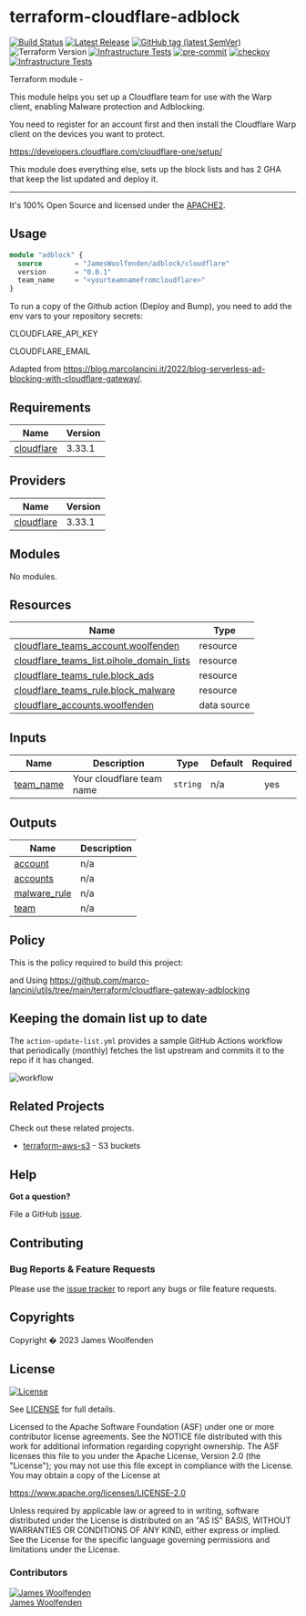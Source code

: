 # terraform-cloudflare-adblock

[![Build Status](https://github.com/JamesWoolfenden/terraform-cloudflare-adblock/workflowsDeploy%20and%20Bump/badge.svg?branch=master)](https://github.com/JamesWoolfenden/terraform-cloudflare-adblock)
[![Latest Release](https://img.shields.io/github/release/JamesWoolfenden/terraform-cloudflare-adblock.svg)](https://github.com/JamesWoolfenden/terraform-cloudflare-adblock/releases/latest)
[![GitHub tag (latest SemVer)](https://img.shields.io/github/tag/JamesWoolfenden/terraform-cloudflare-adblock.svg?label=latest)](https://github.com/JamesWoolfenden/terraform-cloudflare-adblock/releases/latest)
![Terraform Version](https://img.shields.io/badge/tf-%3E%3D0.14.0-blue.svg)
[![Infrastructure Tests](https://www.bridgecrew.cloud/badges/github/JamesWoolfenden/terraform-cloudflare-adblock/cis_aws)](https://www.bridgecrew.cloud/link/badge?vcs=github&fullRepo=JamesWoolfenden%2Fterraform-cloudflare-adblock&benchmark=CIS+AWS+V1.2)
[![pre-commit](https://img.shields.io/badge/pre--commit-enabled-brightgreen?logo=pre-commit&logoColor=white)](https://github.com/pre-commit/pre-commit)
[![checkov](https://img.shields.io/badge/checkov-verified-brightgreen)](https://www.checkov.io/)
[![Infrastructure Tests](https://www.bridgecrew.cloud/badges/github/jameswoolfenden/terraform-cloudflare-adblock/general)](https://www.bridgecrew.cloud/link/badge?vcs=github&fullRepo=JamesWoolfenden%2Fterraform-cloudflare-adblock&benchmark=INFRASTRUCTURE+SECURITY)

Terraform module -

This module helps you set up a Cloudflare team for use with the Warp client, enabling Malware protection and Adblocking.

You need to register for an account first and then install the Cloudflare Warp client on the devices you want to protect.

<https://developers.cloudflare.com/cloudflare-one/setup/>

This module does everything else, sets up the block lists and has 2 GHA that keep the list updated and deploy it.

---

It's 100% Open Source and licensed under the [APACHE2](LICENSE).

## Usage

```terraform
module "adblock" {
  source        = "JamesWoolfenden/adblock/cloudflare"
  version       = "0.0.1"
  team_name     = "<yourteamnamefromcloudflare>"
}
```

To run a copy of the Github action (Deploy and Bump), you need to add the env vars to your repository secrets:

CLOUDFLARE_API_KEY

CLOUDFLARE_EMAIL

Adapted from <https://blog.marcolancini.it/2022/blog-serverless-ad-blocking-with-cloudflare-gateway/>.

<!-- BEGINNING OF PRE-COMMIT-TERRAFORM DOCS HOOK -->
## Requirements

| Name | Version |
|------|---------|
| <a name="requirement_cloudflare"></a> [cloudflare](#requirement\_cloudflare) | 3.33.1 |

## Providers

| Name | Version |
|------|---------|
| <a name="provider_cloudflare"></a> [cloudflare](#provider\_cloudflare) | 3.33.1 |

## Modules

No modules.

## Resources

| Name | Type |
|------|------|
| [cloudflare_teams_account.woolfenden](https://registry.terraform.io/providers/cloudflare/cloudflare/3.33.1/docs/resources/teams_account) | resource |
| [cloudflare_teams_list.pihole_domain_lists](https://registry.terraform.io/providers/cloudflare/cloudflare/3.33.1/docs/resources/teams_list) | resource |
| [cloudflare_teams_rule.block_ads](https://registry.terraform.io/providers/cloudflare/cloudflare/3.33.1/docs/resources/teams_rule) | resource |
| [cloudflare_teams_rule.block_malware](https://registry.terraform.io/providers/cloudflare/cloudflare/3.33.1/docs/resources/teams_rule) | resource |
| [cloudflare_accounts.woolfenden](https://registry.terraform.io/providers/cloudflare/cloudflare/3.33.1/docs/data-sources/accounts) | data source |

## Inputs

| Name | Description | Type | Default | Required |
|------|-------------|------|---------|:--------:|
| <a name="input_team_name"></a> [team\_name](#input\_team\_name) | Your cloudflare team name | `string` | n/a | yes |

## Outputs

| Name | Description |
|------|-------------|
| <a name="output_account"></a> [account](#output\_account) | n/a |
| <a name="output_accounts"></a> [accounts](#output\_accounts) | n/a |
| <a name="output_malware_rule"></a> [malware\_rule](#output\_malware\_rule) | n/a |
| <a name="output_team"></a> [team](#output\_team) | n/a |
<!-- END OF PRE-COMMIT-TERRAFORM DOCS HOOK -->

## Policy

This is the policy required to build this project:

<!-- BEGINNING OF PRE-COMMIT-PIKE DOCS HOOK -->
<!-- END OF PRE-COMMIT-PIKE DOCS HOOK -->
and  Using <https://github.com/marco-lancini/utils/tree/main/terraform/cloudflare-gateway-adblocking>

## Keeping the domain list up to date

The `action-update-list.yml` provides a sample
GitHub Actions workflow that periodically (monthly) fetches the list upstream and commits it to the repo if it has changed.

![workflow](https://blog.marcolancini.it/images/posts/blog_serverless_adblocking_gh_workflow.png)

## Related Projects

Check out these related projects.

- [terraform-aws-s3](https://github.com/jameswoolfenden/terraform-aws-s3) - S3 buckets

## Help

**Got a question?**

File a GitHub [issue](https://github.com/JamesWoolfenden/terraform-cloudflare-adblock/issues).

## Contributing

### Bug Reports & Feature Requests

Please use the [issue tracker](https://github.com/JamesWoolfenden/terraform-cloudflare-adblock/issues) to report any bugs or file feature requests.

## Copyrights

Copyright � 2023 James Woolfenden

## License

[![License](https://img.shields.io/badge/License-Apache%202.0-blue.svg)](https://opensource.org/licenses/Apache-2.0)

See [LICENSE](LICENSE) for full details.

Licensed to the Apache Software Foundation (ASF) under one
or more contributor license agreements. See the NOTICE file
distributed with this work for additional information
regarding copyright ownership. The ASF licenses this file
to you under the Apache License, Version 2.0 (the
"License"); you may not use this file except in compliance
with the License. You may obtain a copy of the License at

<https://www.apache.org/licenses/LICENSE-2.0>

Unless required by applicable law or agreed to in writing,
software distributed under the License is distributed on an
"AS IS" BASIS, WITHOUT WARRANTIES OR CONDITIONS OF ANY
KIND, either express or implied. See the License for the
specific language governing permissions and limitations
under the License.

### Contributors

[![James Woolfenden][jameswoolfenden_avatar]][jameswoolfenden_homepage]<br/>[James Woolfenden][jameswoolfenden_homepage]

[jameswoolfenden_homepage]: https://github.com/jameswoolfenden
[jameswoolfenden_avatar]: https://github.com/jameswoolfenden.png?size=150
